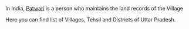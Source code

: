 In India, [Patwari](https://en.wikipedia.org/wiki/Village_accountant) is a person who maintains the land records of the Village

Here you can find list of Villages, Tehsil and Districts of Uttar Pradesh.
